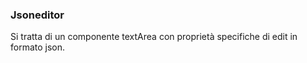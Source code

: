 ### Jsoneditor
Si tratta di un componente textArea con proprietà specifiche di edit in formato json.